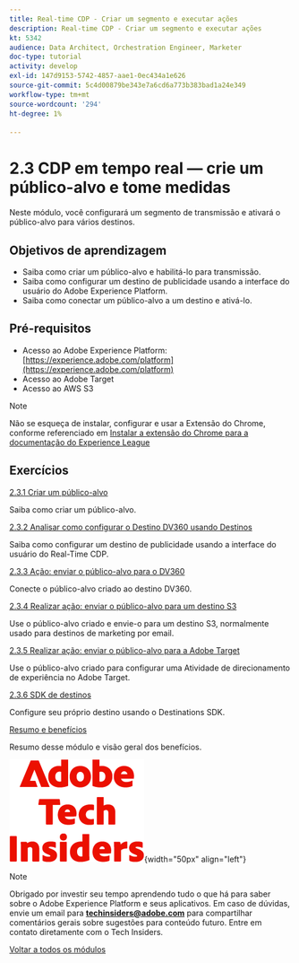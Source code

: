 ```yaml
---
title: Real-time CDP - Criar um segmento e executar ações
description: Real-time CDP - Criar um segmento e executar ações
kt: 5342
audience: Data Architect, Orchestration Engineer, Marketer
doc-type: tutorial
activity: develop
exl-id: 147d9153-5742-4857-aae1-0ec434a1e626
source-git-commit: 5c4d00879be343e7a6cd6a773b383bad1a24e349
workflow-type: tm+mt
source-wordcount: '294'
ht-degree: 1%

---
```


# 2.3 CDP em tempo real — crie um público-alvo e tome medidas

Neste módulo, você configurará um segmento de transmissão e ativará o público-alvo para vários destinos.

## Objetivos de aprendizagem

- Saiba como criar um público-alvo e habilitá-lo para transmissão.
- Saiba como configurar um destino de publicidade usando a interface do usuário do Adobe Experience Platform.
- Saiba como conectar um público-alvo a um destino e ativá-lo.

## Pré-requisitos

- Acesso ao Adobe Experience Platform: [https://experience.adobe.com/platform](https://experience.adobe.com/platform)
- Acesso ao Adobe Target
- Acesso ao AWS S3

>[!NOTE]
>
>Não se esqueça de instalar, configurar e usar a Extensão do Chrome, conforme referenciado em [Instalar a extensão do Chrome para a documentação do Experience League](../../gettingstarted/gettingstarted/ex1.md)

## Exercícios

[2.3.1 Criar um público-alvo](./ex1.md)

Saiba como criar um público-alvo.

[2.3.2 Analisar como configurar o Destino DV360 usando Destinos](./ex2.md)

Saiba como configurar um destino de publicidade usando a interface do usuário do Real-Time CDP.

[2.3.3 Ação: enviar o público-alvo para o DV360](./ex3.md)

Conecte o público-alvo criado ao destino DV360.

[2.3.4 Realizar ação: enviar o público-alvo para um destino S3](./ex4.md)

Use o público-alvo criado e envie-o para um destino S3, normalmente usado para destinos de marketing por email.

[2.3.5 Realizar ação: enviar o público-alvo para a Adobe Target](./ex5.md)

Use o público-alvo criado para configurar uma Atividade de direcionamento de experiência no Adobe Target.

[2.3.6 SDK de destinos](./ex6.md)

Configure seu próprio destino usando o Destinations SDK.

[Resumo e benefícios](./summary.md)

Resumo desse módulo e visão geral dos benefícios.

![Informantes técnicos](./../../../assets/images/techinsiders.png){width="50px" align="left"}

>[!NOTE]
>
>Obrigado por investir seu tempo aprendendo tudo o que há para saber sobre o Adobe Experience Platform e seus aplicativos. Em caso de dúvidas, envie um email para **techinsiders@adobe.com** para compartilhar comentários gerais sobre sugestões para conteúdo futuro. Entre em contato diretamente com o Tech Insiders.

[Voltar a todos os módulos](../../../overview.md)

